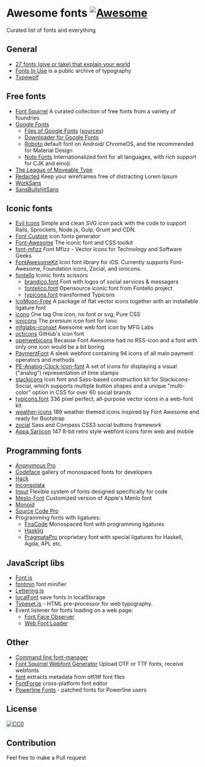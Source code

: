 # Awesome fonts [![Awesome](https://cdn.rawgit.com/sindresorhus/awesome/d7305f38d29fed78fa85652e3a63e154dd8e8829/media/badge.svg)](https://github.com/sindresorhus/awesome)
Curated list of fonts and everything

## General
* [27 fonts (give or take) that explain your world](http://www.vox.com/2015/2/8/7475667/27-fonts-give-or-take-that-explain-your-world)
* [Fonts In Use](http://fontsinuse.com/) is a public archive of typography
* [Typewolf](http://www.typewolf.com/)

## Free fonts
* [Font Squirrel](http://www.fontsquirrel.com/) A curated collection of free fonts from a variety of foundries
* [Google Fonts](https://www.google.com/fonts)
  * [Files of Google Fonts](https://github.com/google/fonts) ([sources](https://github.com/googlefonts))
  * [Downloader for Google Fonts](https://github.com/qrpike/Web-Font-Load)
  * [Roboto](https://github.com/google/roboto) default font on Android/ ChromeOS, and the recommended for Material Design
  * [Noto Fonts](https://github.com/googlei18n/noto-fonts) Internationalized font for all languages, with rich support for CJK and emoji.
* [The League of Moveable Type](https://www.theleagueofmoveabletype.com/junction)
* [Redacted](https://github.com/christiannaths/Redacted-Font) Keep your wireframes free of distracting Lorem Ipsum
* [WorkSans](https://github.com/weiweihuanghuang/Work-Sans)
* [SansBullshitSans](https://github.com/RoelN/SansBullshitSans)

## Iconic fonts
* [Evil Icons](http://evil-icons.io/) Simple and clean SVG icon pack with the code to support Rails, Sprockets, Node.js, Gulp, Grunt and CDN.
* [Font Custom](https://github.com/FontCustom/fontcustom) icon fonts generator
* [Font-Awesome](http://fontawesome.io) The iconic font and CSS toolkit
* [font-mfizz](https://github.com/fizzed/font-mfizz) Font Mfizz - Vector Icons for Technology and Software Geeks
* [FontAwesomeKit](https://github.com/PrideChung/FontAwesomeKit) Icon font library for iOS. Currently supports Font-Awesome, Foundation icons, Zocial, and ionicons.
* [fontello](http://fontello.com) Iconic fonts scissors
  * [brandico.font](http://fontello.github.io/brandico.font/demo.html) Font with logos of social services & messagers
  * [fontelico.font](http://fontello.github.com/fontelico.font/demo.html) Opensource iconic font from Fontello project 
  * [typicons.font](http://fontello.github.com/typicons.font/demo.html) transformed Typicons 
* [IcoMoon-Free](https://icomoon.io) A package of flat vector icons together with an installable ligature font
* [icono](http://git.io/icono) One tag One icon, no font or svg, Pure CSS 
* [ionicons](http://ionicons.com/) The premium icon font for Ionic 
* [mfglabs-iconset](http://mfglabs.github.com/mfglabs-iconset/) Awesome web font icon by MFG Labs
* [octicons](https://octicons.github.com/) GitHub's icon font 
* [openwebicons](http://pfefferle.github.io/openwebicons/) Because Font Awesome had no RSS-icon and a font with only one icon would be a bit boring
* [PaymentFont](http://paymentfont.io) A sleek webfont containing 94 icons of all main payment operators and methods 
* [PE-Analog-Clock-icon-font](https://github.com/jhogue/PE-Analog-Clock-icon-font) A set of icons for displaying a visual ("analog") representation of time stamps
* [stackicons](https://github.com/parkerbennett/stackicons) Icon font and Sass-based construction kit for Stackicons-Social, which supports multiple button shapes and a unique "multi-color" option in CSS for over 60 social brands
* [typicons.font](http://typicons.com) 336 pixel perfect, all-purpose vector icons in a web-font kit 
* [weather-icons](http://erikflowers.github.io/weather-icons/) 189 weather themed icons inspired by Font Awesome and ready for Bootstrap
* [zocial](https://github.com/adamstac/zocial) Sass and Compass CSS3 social buttons framework
* [Appa Sariicon](https://github.com/sariina/appa-sariicon) 147 8-bit retro style webfont icons form web and mobile

## Programming fonts
* [Anonymous Pro](http://www.marksimonson.com/fonts/view/anonymous-pro)
* [Codeface](https://github.com/chrissimpkins/codeface) gallery of monospaced fonts for developers
* [Hack](https://github.com/chrissimpkins/Hack)
* [Inconsolata](http://levien.com/type/myfonts/inconsolata.html)
* [Input](http://input.fontbureau.com) Flexible system of fonts designed specifically for code
* [Meslo-Font](https://github.com/andreberg/Meslo-Font) Customized version of Apple's Menlo font
* [Monoid](https://github.com/larsenwork/monoid)
* [Source Code Pro](http://adobe-fonts.github.io/source-code-pro/)
* Programming fonts with ligatures:
  * [FiraCode](https://github.com/tonsky/FiraCode) Monospaced font with programming ligatures
  * [Hasklig](https://github.com/i-tu/Hasklig)
  * [PragmataPro](http://www.fsd.it/fonts/pragmatapro.htm) proprietary font with special ligatures for Haskell, Agda, APL etc.

## JavaScript libs
* [Font.js](http://pomax.nihongoresources.com/pages/Font.js/)
* [fontmin](https://github.com/ecomfe/fontmin) font minifier
* [Lettering.js](https://github.com/davatron5000/Lettering.js)
* [localFont](https://github.com/jaicab/localFont) save fonts in localStorage
* [Typeset.js](https://github.com/davidmerfield/typeset) - HTML pre-processor for web typography.
* Event listener for fonts loading on a web page:
  * [Font Face Observer](https://github.com/bramstein/fontfaceobserver) 
  * [Web Font Loader](https://github.com/typekit/webfontloader)
  
## Other
* [Command line font-manager](https://github.com/penman/font)
* [Font Squirrel Webfont Generator](http://www.fontsquirrel.com/tools/webfont-generator) Upload OTF or TTF fonts, receive webfonts
* [font](https://github.com/Benvie/font) extracts metadata from otf/ttf font files
* [FontForge](https://github.com/fontforge/fontforge) cross-platform font editor
* [Powerline Fonts](https://github.com/powerline/fonts) - patched fonts for Powerline users

## License

[![CC0](http://i.creativecommons.org/p/zero/1.0/88x31.png)](http://creativecommons.org/publicdomain/zero/1.0/)

## Contribution

Feel free to make a Pull request
